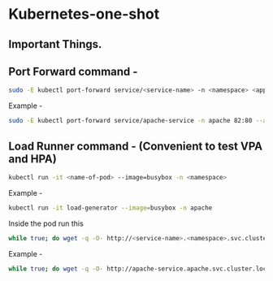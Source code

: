 # Kubernetes-one-shot

## Important Things.

## Port Forward command - 
```sh
sudo -E kubectl port-forward service/<service-name> -n <namespace> <application-port>:<container-port> --address=0.0.0.0
```


Example - 

```sh
sudo -E kubectl port-forward service/apache-service -n apache 82:80 --address=0.0.0.0
```


## Load Runner command - (Convenient to test VPA and HPA)

```sh
kubectl run -it <name-of-pod> --image=busybox -n <namespace>
```

Example - 

```sh
kubectl run -it load-generator --image=busybox -n apache
```


Inside the pod run this

```sh
while true; do wget -q -O- http://<service-name>.<namespace>.svc.cluster.local; done
```

Example -

```sh
while true; do wget -q -O- http://apache-service.apache.svc.cluster.local; done
```

